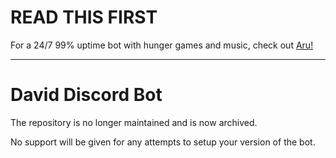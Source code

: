 # READ THIS FIRST
For a 24/7 99% uptime bot with hunger games and music, check out [Aru!](https://aru.pw)

---

# David Discord Bot

The repository is no longer maintained and is now archived.

No support will be given for any attempts to setup your version of the bot.
